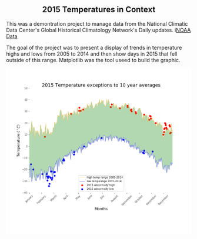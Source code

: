 <h2 align="center"> 2015 Temperatures in Context </h2>


This was a demontration project to manage data from the National Climatic Data Center's Global Historical Climatology Network's Daily updates. i<a href="ftp://ftp.ncdc.noaa.gov/pub/data/ghcn/daily/">NOAA Data</a>


The goal of the project was to present a display of trends in temperature highs and lows from 2005 to 2014 and then show days in 2015 that fell outside of this range.  Matplotlib was the tool useed to build the graphic.



![Temperature Comparison](./notable_temperatures_2015.png)
